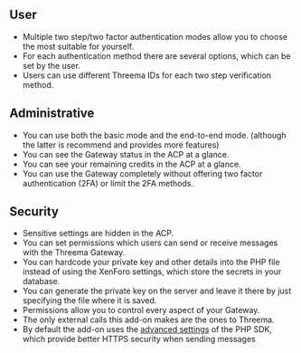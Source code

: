 
## User
* Multiple two step/two factor authentication modes allow you to choose the most suitable for yourself.
* For each authentication method there are several options, which can be set by the user.
* Users can use different Threema IDs for each two step verification method.

## Administrative
* You can use both the basic mode and the end-to-end mode. (although the latter is recommend and provides more features)
* You can see the Gateway status in the ACP at a glance.
* You can see your remaining credits in the ACP at a glance.
* You can use the Gateway completely without offering two factor authentication (2FA) or limit the 2FA methods.

## Security

* Sensitive settings are hidden in the ACP.
* You can set permissions which users can send or receive messages with the Threema Gateway.
* You can hardcode your private key and other details into the PHP file instead of using the XenForo settings, which store the secrets in your database.
* You can generate the private key on the server and leave it there by just specifying the file where it is saved.
* Permissions allow you to control every aspect of your Gateway.
* The only external calls this add-on makes are the ones to Threema.
* By default the add-on uses the [advanced settings](https://github.com/rugk/threema-msgapi-sdk-php#user-content-creating-a-connection-with-advanced-options) of the PHP SDK, which provide better HTTPS security when sending messages
